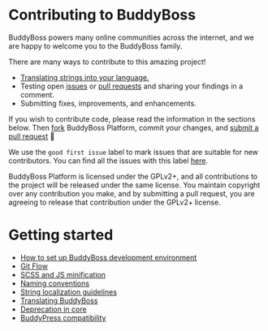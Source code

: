 # Contributing to BuddyBoss

BuddyBoss powers many online communities across the internet, and we are happy to welcome you to the BuddyBoss family.

There are many ways to contribute to this amazing project!

- [Translating strings into your language.](https://github.com/buddyboss/buddyboss-platform/wiki/Translating-BuddyBoss-Platform)
- Testing open [issues](https://github.com/buddyboss/buddyboss-platform/issues) or [pull requests](https://github.com/buddyboss/buddyboss-platform/pulls) and sharing your findings in a comment.
- Submitting fixes, improvements, and enhancements.

If you wish to contribute code, please read the information in the sections below. Then [fork](https://help.github.com/articles/fork-a-repo/) BuddyBoss Platform, commit your changes, and [submit a pull request](https://help.github.com/articles/using-pull-requests/) 🎉

We use the `good first issue` label to mark issues that are suitable for new contributors. You can find all the issues with this label [here](https://github.com/buddyboss/buddyboss-platform/issues?q=is%3Aopen+is%3Aissue+label%3A%22good+first+issue%22).

BuddyBoss Platform is licensed under the GPLv2+, and all contributions to the project will be released under the same license. You maintain copyright over any contribution you make, and by submitting a pull request, you are agreeing to release that contribution under the GPLv2+ license.

# Getting started
- [How to set up BuddyBoss development environment](https://github.com/buddyboss/buddyboss-platform/wiki/How-to-set-up-BuddyBoss-development-environment)
- [Git Flow](https://github.com/buddyboss/buddyboss-platform/wiki/BuddyBoss-Platform-Git-Flow)
- [SCSS and JS minification](https://github.com/buddyboss/buddyboss-platform/wiki/Minification-of-SCSS-and-JS)
- [Naming conventions](https://github.com/buddyboss/buddyboss-platform/wiki/Naming-conventions)
- [String localization guidelines](https://github.com/buddyboss/buddyboss-platform/wiki/String-localization-guidelines)
- [Translating BuddyBoss](https://github.com/buddyboss/buddyboss-platform/wiki/Translating-BuddyBoss-Platform)
- [Deprecation in core](https://github.com/buddyboss/buddyboss-platform/wiki/Deprecation-in-core)
- [BuddyPress compatibility](https://github.com/buddyboss/buddyboss-platform/wiki/Backward-compatibility-with-BuddyPress)
